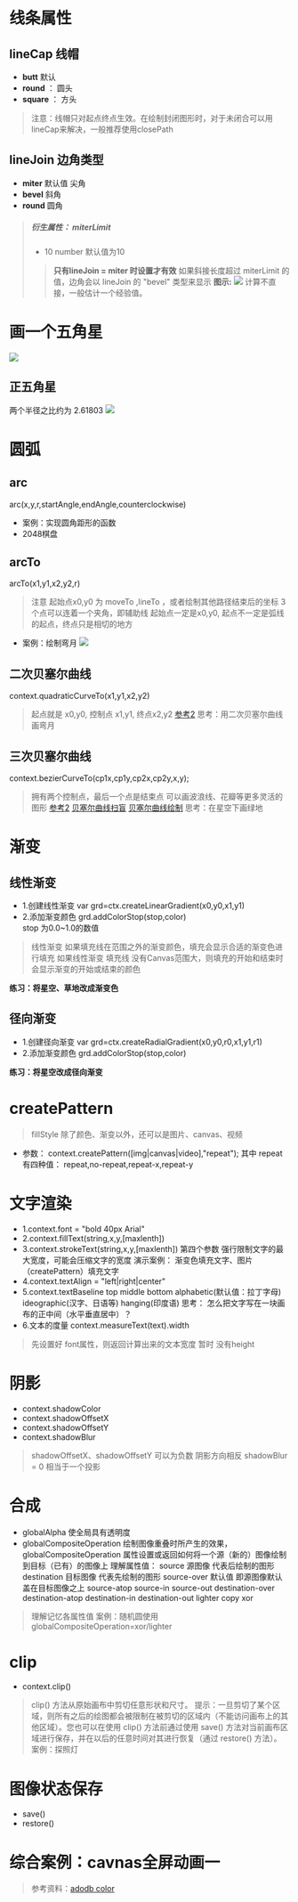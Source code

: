 # 线条属性
## lineCap 线帽
- **butt** 默认
- **round** ： 圆头
- **square** ： 方头
>注意：线帽只对起点终点生效。在绘制封闭图形时，对于未闭合可以用lineCap来解决，一般推荐使用closePath

## lineJoin  边角类型 
- **miter** 默认值 尖角
- **bevel** 斜角
- **round** 圆角
>##### 衍生属性： miterLimit  
>- 10 number 默认值为10
>>**只有lineJoin = miter 时设置才有效**
>>如果斜接长度超过 miterLimit 的值，边角会以 lineJoin 的 "bevel" 类型来显示
>>**图示:**
>>![](meterLimit.png)
>>计算不直接，一般估计一个经验值。

# 画一个五角星
![](star-1.png)

## 正五角星
两个半径之比约为 2.61803
![](正五角星.jpg)

# 圆弧
## arc
arc(x,y,r,startAngle,endAngle,counterclockwise)
- 案例：实现圆角距形的函数
- 2048棋盘

## arcTo
arcTo(x1,y1,x2,y2,r)
>注意 起始点x0,y0 为 moveTo ,lineTo ，或者绘制其他路径结束后的坐标
>3个点可以连着一个夹角，即辅助线
>起始点一定是x0,y0, 起点不一定是弧线的起点，终点只是相切的地方

- 案例：绘制弯月
![](弯月几何原理分析图.png)

## 二次贝塞尔曲线
context.quadraticCurveTo(x1,y1,x2,y2)
>起点就是 x0,y0, 控制点 x1,y1, 终点x2,y2
[参考](http://tinyurl.com/html5quadratic)[2](http://blogs.sitepointstatic.com/examples/tech/canvas-curves/quadratic-curve.html)
>思考：用二次贝塞尔曲线画弯月
## 三次贝塞尔曲线
context.bezierCurveTo(cp1x,cp1y,cp2x,cp2y,x,y);
>拥有两个控制点，最后一个点是结束点
>可以画波浪线、花瓣等更多灵活的图形
[参考](http://tinyurl.com/html5bezier)[2](http://blogs.sitepointstatic.com/examples/tech/canvas-curves/bezier-curve.html)
[贝塞尔曲线扫盲](http://blog.csdn.net/cdnight/article/details/48468653)
[贝塞尔曲线绘制](http://myst729.github.io/bezier-curve/)
思考：在星空下画绿地


# 渐变
## 线性渐变
- 1.创建线性渐变 var grd=ctx.createLinearGradient(x0,y0,x1,y1)
- 2.添加渐变颜色 grd.addColorStop(stop,color)  
stop 为0.0~1.0的数值
>线性渐变 如果填充线在范围之外的渐变颜色，填充会显示合适的渐变色进行填充
>如果线性渐变 填充线 没有Canvas范围大，则填充的开始和结束时 会显示渐变的开始或结束的颜色 

**练习：将星空、草地改成渐变色**

## 径向渐变
- 1.创建径向渐变 var grd=ctx.createRadialGradient(x0,y0,r0,x1,y1,r1)
- 2.添加渐变颜色 grd.addColorStop(stop,color)  

**练习：将星空改成径向渐变**

# createPattern
>fillStyle 除了颜色、渐变以外，还可以是图片、canvas、视频

- 参数：
context.createPattern([img|canvas|video],"repeat");
其中 repeat有四种值： repeat,no-repeat,repeat-x,repeat-y

# 文字渲染
- 1.context.font = "bold 40px Arial"  
- 2.context.fillText(string,x,y,[maxlenth])
- 3.context.strokeText(string,x,y,[maxlenth])
第四个参数 强行限制文字的最大宽度，可能会压缩文字的宽度
演示案例： 渐变色填充文字、图片（createPattern）填充文字
- 4.context.textAlign = "left|right|center"
- 5.context.textBaseline 
    top
    middle
    bottom
    alphabetic(默认值：拉丁字母)
    ideographic(汉字、日语等)
    hanging(印度语)
 思考： 怎么把文字写在一块画布的正中间（水平垂直居中）？
 - 6.文本的度量
 context.measureText(text).width
 >先设置好 font属性，则返回计算出来的文本宽度
 >暂时 没有height


# 阴影
- context.shadowColor
- context.shadowOffsetX
- context.shadowOffsetY
- context.shadowBlur
> shadowOffsetX、shadowOffsetY 可以为负数 阴影方向相反
> shadowBlur = 0 相当于一个投影


# 合成
- globalAlpha
使全局具有透明度
- globalCompositeOperation
绘制图像重叠时所产生的效果，globalCompositeOperation 属性设置或返回如何将一个源（新的）图像绘制到目标（已有）的图像上
理解属性值： source 源图像 代表后绘制的图形   destination 目标图像 代表先绘制的图形
     source-over 默认值 即源图像默认盖在目标图像之上
     source-atop
     source-in
     source-out
     destination-over
     destination-atop
     destination-in
     destination-out
     lighter
     copy
     xor

>理解记忆各属性值
>案例：随机圆使用globalCompositeOperation=xor/lighter
     


# clip
- context.clip()
>clip() 方法从原始画布中剪切任意形状和尺寸。
提示：一旦剪切了某个区域，则所有之后的绘图都会被限制在被剪切的区域内（不能访问画布上的其他区域）。您也可以在使用 clip() 方法前通过使用 save() 方法对当前画布区域进行保存，并在以后的任意时间对其进行恢复（通过 restore() 方法）。
>案例：探照灯


# 图像状态保存
- save()
- restore()


# 综合案例：cavnas全屏动画一
>参考资料：[adodb color](https://color.adobe.com/zh/explore/?filter=most-popular&time=month)

